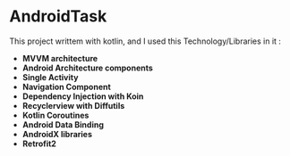 # AndroidTask
This project writtem with kotlin, and I used this Technology/Libraries in it :

- **MVVM architecture**
- **Android Architecture components**
- **Single Activity**
- **Navigation Component**
- **Dependency Injection with Koin**
- **Recyclerview with Diffutils**
- **Kotlin Coroutines**
- **Android Data Binding**
- **AndroidX libraries**
- **Retrofit2**


